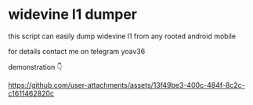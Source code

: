 # widevine l1 dumper

this script can easily dump widevine l1 from any rooted android mobile 

for details contact me on telegram yoav36

demonstration  👇

https://github.com/user-attachments/assets/13f49be3-400c-484f-8c2c-c1611462820c

